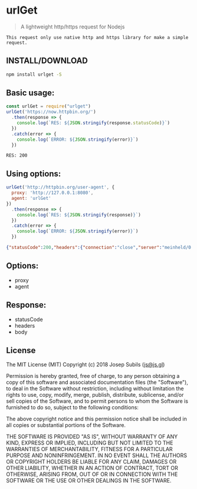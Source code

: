urlGet
===
> A lightweight http/https request for Nodejs

```
This request only use native http and https library for make a simple request.
```


## INSTALL/DOWNLOAD
```sh
npm install urlget -S
```


## Basic usage:
```javascript
const urlGet = require("urlget")
urlGet('https://now.httpbin.org/')
  .then(response => {
    console.log(`RES: ${JSON.stringify(response.statusCode)}`)
  })
  .catch(error => {
    console.log(`ERROR: ${JSON.stringify(error)}`)
  })
```

```
RES: 200
```


## Using options:
```js
urlGet('http://httpbin.org/user-agent', {
  proxy: 'http://127.0.0.1:8080',
  agent: 'urlGet'
})
  .then(response => {
    console.log(`RES: ${JSON.stringify(response)}`)
  })
  .catch(error => {
    console.log(`ERROR: ${JSON.stringify(error)}`)
  })
```

```json
{"statusCode":200,"headers":{"connection":"close","server":"meinheld/0.6.1","date":"Tue, 13 Feb 2018 07:52:13 GMT","content-type":"application/json","access-control-allow-origin":"*","access-control-allow-credentials":"true","x-powered-by":"Flask","x-processed-time":"0.000569820404053","content-length":"29","via":"1.1 vegur"},"body":"{\n  \"user-agent\": \"urlGet\"\n}\n"}
```

## Options:
* proxy
* agent

## Response:
* statusCode
* headers
* body

## License
The MIT License (MIT)
Copyright (c) 2018 Josep Subils (js@js.gl)

Permission is hereby granted, free of charge, to any person obtaining a copy of this software and associated documentation files (the "Software"), to deal in the Software without restriction, including without limitation the rights to use, copy, modify, merge, publish, distribute, sublicense, and/or sell copies of the Software, and to permit persons to whom the Software is furnished to do so, subject to the following conditions:

The above copyright notice and this permission notice shall be included in all copies or substantial portions of the Software.

THE SOFTWARE IS PROVIDED "AS IS", WITHOUT WARRANTY OF ANY KIND, EXPRESS OR IMPLIED, INCLUDING BUT NOT LIMITED TO THE WARRANTIES OF MERCHANTABILITY, FITNESS FOR A PARTICULAR PURPOSE AND NONINFRINGEMENT. IN NO EVENT SHALL THE AUTHORS OR COPYRIGHT HOLDERS BE LIABLE FOR ANY CLAIM, DAMAGES OR OTHER LIABILITY, WHETHER IN AN ACTION OF CONTRACT, TORT OR OTHERWISE, ARISING FROM, OUT OF OR IN CONNECTION WITH THE SOFTWARE OR THE USE OR OTHER DEALINGS IN THE SOFTWARE.
